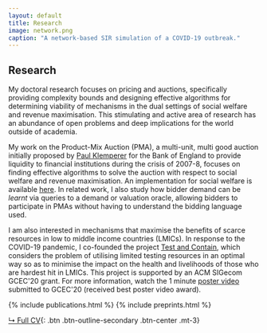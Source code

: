 ```yaml
---
layout: default
title: Research
image: network.png
caption: "A network-based SIR simulation of a COVID-19 outbreak."
---
```


## Research
My doctoral research focuses on pricing and auctions, specifically providing complexity
bounds and designing effective algorithms for determining viability of mechanisms in the
dual settings of social welfare and revenue maximisation. This stimulating and active area of
research has an abundance of open problems and deep implications for the world outside of
academia.

My work on the Product-Mix Auction (PMA), a multi-unit, multi good auction initially
proposed by [Paul Klemperer](http://www.paulklemperer.org) for the Bank of England to provide
liquidity to financial institutions during the crisis of 2007-8, focuses on finding
effective algorithms to solve the auction with respect to social welfare and revenue
maximisation. An implementation for social welfare is available
[here](https://github.com/edwinlock/product-mix). In related work, I also study how bidder demand
can be *learnt* via queries to a demand or valuation oracle, allowing bidders to participate in PMAs
without having to understand the bidding language used.

I am also interested in mechanisms that maximise the benefits of scarce resources in low to
middle income countries (LMICs). In response to the COVID-19 pandemic, I co-founded the
project [Test and Contain](http://testandcontain.com), which considers the problem of utilising
limited testing resources in an optimal way so as to minimise the impact on the health and
livelihoods of those who are hardest hit in LMICs. This project is supported by an ACM SIGecom
GCEC'20 grant. For more information, watch the 1 minute
[poster video](https://www.youtube.com/watch?v=RHAzUeewFP0)
submitted to GCEC'20 (received best poster video award).

{% include publications.html %}
{% include preprints.html %}  
  

[↳ Full CV](assets/files/cv.pdf){: .btn .btn-outline-secondary .btn-center .mt-3}